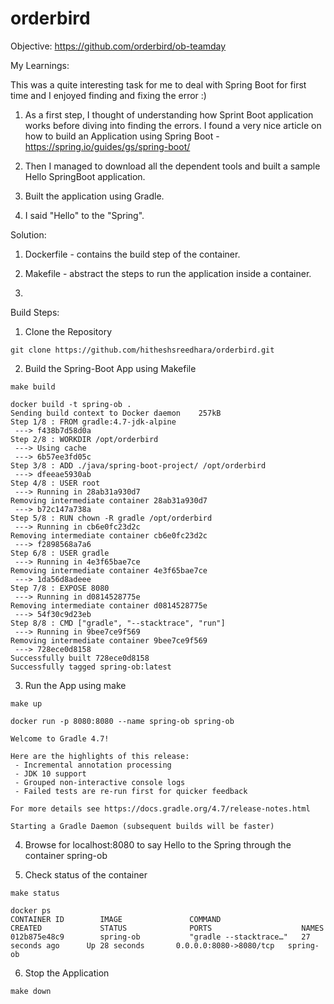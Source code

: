 # orderbird

Objective: https://github.com/orderbird/ob-teamday

My Learnings:

This was a quite interesting task for me to deal with Spring Boot for first time and I enjoyed finding and fixing the error :)

1. As a first step, I thought of understanding how Sprint Boot application works before diving into finding the errors. I found a very nice article on how to build an Application using Spring Boot - https://spring.io/guides/gs/spring-boot/

2. Then I managed to download all the dependent tools and built a sample Hello SpringBoot application.

3. Built the application using Gradle.

4. I said "Hello" to the "Spring".


Solution:

1. Dockerfile - contains the build step of the container.

2. Makefile - abstract the steps to run the application inside a container.

3. 

Build Steps:

1. Clone the Repository

```
git clone https://github.com/hitheshsreedhara/orderbird.git
```
2. Build the Spring-Boot App using Makefile

```
make build
```
```
docker build -t spring-ob .
Sending build context to Docker daemon    257kB
Step 1/8 : FROM gradle:4.7-jdk-alpine
 ---> f438b7d58d0a
Step 2/8 : WORKDIR /opt/orderbird
 ---> Using cache
 ---> 6b57ee3fd05c
Step 3/8 : ADD ./java/spring-boot-project/ /opt/orderbird
 ---> dfeeae5930ab
Step 4/8 : USER root
 ---> Running in 28ab31a930d7
Removing intermediate container 28ab31a930d7
 ---> b72c147a738a
Step 5/8 : RUN chown -R gradle /opt/orderbird
 ---> Running in cb6e0fc23d2c
Removing intermediate container cb6e0fc23d2c
 ---> f2898568a7a6
Step 6/8 : USER gradle
 ---> Running in 4e3f65bae7ce
Removing intermediate container 4e3f65bae7ce
 ---> 1da56d8adeee
Step 7/8 : EXPOSE 8080
 ---> Running in d0814528775e
Removing intermediate container d0814528775e
 ---> 54f30c9d23eb
Step 8/8 : CMD ["gradle", "--stacktrace", "run"]
 ---> Running in 9bee7ce9f569
Removing intermediate container 9bee7ce9f569
 ---> 728ece0d8158
Successfully built 728ece0d8158
Successfully tagged spring-ob:latest
```

3. Run the App using make
```
make up
```
```
docker run -p 8080:8080 --name spring-ob spring-ob

Welcome to Gradle 4.7!

Here are the highlights of this release:
 - Incremental annotation processing
 - JDK 10 support
 - Grouped non-interactive console logs
 - Failed tests are re-run first for quicker feedback

For more details see https://docs.gradle.org/4.7/release-notes.html

Starting a Gradle Daemon (subsequent builds will be faster)
```

4. Browse for localhost:8080 to say Hello to the Spring through the container spring-ob

5. Check status of the container
```
make status
```
```
docker ps
CONTAINER ID        IMAGE               COMMAND                  CREATED             STATUS              PORTS                    NAMES
012b875e48c9        spring-ob           "gradle --stacktrace…"   27 seconds ago      Up 28 seconds       0.0.0.0:8080->8080/tcp   spring-ob
```
6. Stop the Application
```
make down
```

